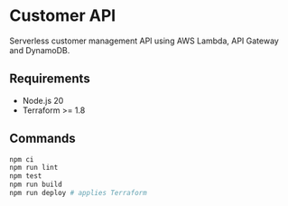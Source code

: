 # Customer API

Serverless customer management API using AWS Lambda, API Gateway and DynamoDB.

## Requirements
- Node.js 20
- Terraform >= 1.8

## Commands
```bash
npm ci
npm run lint
npm test
npm run build
npm run deploy # applies Terraform
```
